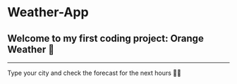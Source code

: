 # Weather-App

## Welcome to my first coding project: Orange Weather 🍊

---

Type your city and check the forecast for the next hours 👩‍💻
